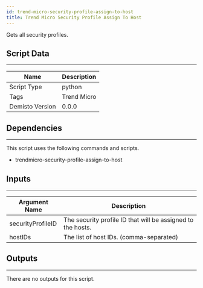 ```yaml
---
id: trend-micro-security-profile-assign-to-host
title: Trend Micro Security Profile Assign To Host
---
```


Gets all security profiles.

## Script Data
---

| **Name** | **Description** |
| --- | --- |
| Script Type | python |
| Tags | Trend Micro |
| Demisto Version | 0.0.0 |

## Dependencies
---
This script uses the following commands and scripts.
* trendmicro-security-profile-assign-to-host

## Inputs
---

| **Argument Name** | **Description** |
| --- | --- |
| securityProfileID | The security profile ID that will be assigned to the hosts. |
| hostIDs | The list of host IDs. (comma-separated) |

## Outputs
---
There are no outputs for this script.
